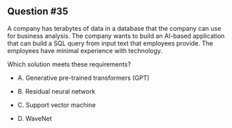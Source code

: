 ## Question #35

 A company has terabytes of data in a database that the company can use for business analysis. The company wants to build an AI-based application that can build a SQL query from input text that employees provide. The employees have minimal experience with technology.

Which solution meets these requirements?

- A. Generative pre-trained transformers (GPT)

- B. Residual neural network

- C. Support vector machine

- D. WaveNet